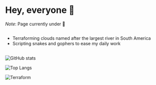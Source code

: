 # Hey, everyone :wave:

_Note_: Page currently under :construction:

## 

- Terraforming clouds named after the largest river in South America  
- Scripting snakes and gophers to ease my daily work

##

![GitHub stats](https://github-readme-stats.vercel.app/api?username=bogdanbarna&show_icons=true&count_private=true&include_all_commits=true)

![Top Langs](https://github-readme-stats.vercel.app/api/top-langs/?username=bogdanbarna&langs_count_private=true&card_width=445)

<!-- ![Badges](https://www.credly.com/users/bogdan-barna/badges) -->

![Terraform](https://www.credly.com/badges/f6c6cc06-0866-4113-bf42-dc1168379364/public_url)

